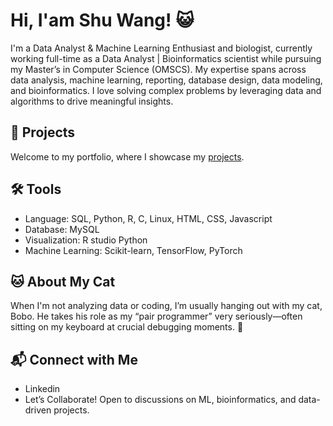 # Hi, I'am Shu Wang! 😺
I'm a Data Analyst & Machine Learning Enthusiast and biologist, currently working full-time as a Data Analyst | Bioinformatics scientist while pursuing my Master’s in Computer Science (OMSCS). My expertise spans across data analysis, machine learning, reporting, database design, data modeling, and bioinformatics. I love solving complex problems by leveraging data and algorithms to drive meaningful insights.

## 🚀 Projects
Welcome to my portfolio, where I showcase my [projects](https://github.com/shuwangs/Portfolio).

## 🛠️ Tools
- Language: SQL, Python, R, C, Linux, HTML, CSS, Javascript
- Database: MySQL
- Visualization: R studio Python
- Machine Learning: Scikit-learn, TensorFlow, PyTorch
## 🐱 About My Cat
When I'm not analyzing data or coding, I’m usually hanging out with my cat, Bobo. He takes his role as my “pair programmer” very seriously—often sitting on my keyboard at crucial debugging moments. 🐾
## 📬 Connect with Me
- Linkedin
- Let’s Collaborate! Open to discussions on ML, bioinformatics, and data-driven projects.

